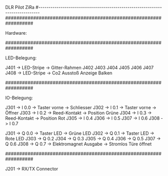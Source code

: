 DLR Pilot ZiRa
#------------------------------------------------------------------------------
##################################################################

Hardware:

##################################################################

LED-Belegung:

J401	-> LED-Stripe	-> Gitter-Rahmen
J402
J403
J404
J405
J406
J407
J408	-> LED-Stripe	-> Co2 Ausstoß Anzeige Balken

##################################################################

IO-Belegung:

J301 -> I 0.0	-> Taster vorne 			-> Schliesser
J302 -> I 0.1	-> Taster vorne 			-> Öffner
J303 -> I 0.2	-> Reed-Kontakt				-> Position Grüne
J304 -> I 0.3	-> Reed-Kontakt				-> Position Rot
J305 -> I 0.4
J306 -> I 0.5
J307 -> I 0.6
J308 -> I 0.7

J301 -> Q 0.0	-> Taster LED				-> Grüne LED
J302 -> Q 0.1	-> Taster LED				-> Rote LED
J303 -> Q 0.2
J304 -> Q 0.3
J305 -> Q 0.4
J306 -> Q 0.5
J307 -> Q 0.6
J308 -> Q 0.7	-> Elektromagnet Ausgabe	-> Stromlos Türe öffnet

##################################################################

J201	-> RX/TX Connector
